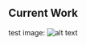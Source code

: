 ## Current Work ##


test image:
![alt text][blue]

[blue]: https:github.com/mayalassiter/maya.m.lassiter/docs/images/blue.png "blue"
